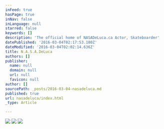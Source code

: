 ```yaml
---
inFeed: true
hasPage: true
inNav: false
inLanguage: null
starred: false
keywords: []
description: 'The official home of NASADeLuca.ca Actor, Skateboarder'
datePublished: '2016-03-04T02:17:53.180Z'
dateModified: '2016-03-04T02:02:14.636Z'
title: N.A.S.A.DeLuca
authors: []
publisher:
  name: null
  domain: null
  url: null
  favicon: null
author: []
sourcePath: _posts/2016-03-04-nasadeluca.md
published: true
url: nasadeluca/index.html
_type: Article

---
```

![](https://the-grid-user-content.s3-us-west-2.amazonaws.com/aec4bab0-e29e-4305-bb10-3c7d4065021b.jpg)
![](https://the-grid-user-content.s3-us-west-2.amazonaws.com/e2d6a3b0-8ce5-4e80-b1cc-cd47799475e3.jpg)
![](https://the-grid-user-content.s3-us-west-2.amazonaws.com/455b2864-f689-429d-8063-cc670277de2d.jpg)